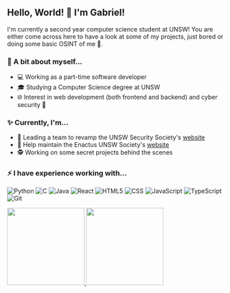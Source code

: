 ## Hello, World! 👋 I'm Gabriel!
I'm currently a second year computer science student at UNSW! You are either come across here to have a look at some of my projects, just bored or doing some basic OSINT of me 👀.

### 💬 A bit about myself...
- 💻 Working as a part-time software developer
- 🎓 Studying a Computer Science degree at UNSW
- 🌐 Interest in web development (both frontend and backend) and cyber security 🤔

### ✨ Currently, I'm...
- 🔐 Leading a team to revamp the UNSW Security Society's [website](https://unswsecurity.com/)
- 🔧 Help maintain the Enactus UNSW Society's [website](https://enactusunsw.org/)
- 🕵️ Working on some secret projects behind the scenes

### ⚡ I have experience working with...
![Python](https://img.shields.io/badge/-Python-333333?style=flat&logo=python)
![C](https://img.shields.io/badge/-C-333333?style=flat&logo=c)
![Java](https://img.shields.io/badge/-Java-333333?style=flat&logo=Java&logoColor=007396)
![React](https://img.shields.io/badge/-React-333333?style=flat&logo=react)
![HTML5](https://img.shields.io/badge/-HTML5-333333?style=flat&logo=HTML5)
![CSS](https://img.shields.io/badge/-CSS-333333?style=flat&logo=CSS3&logoColor=1572B6)
![JavaScript](https://img.shields.io/badge/-JavaScript-333333?style=flat&logo=javascript)
![TypeScript](https://img.shields.io/badge/-TypeScript-333333?style=flat&logo=typescript)
![Git](https://img.shields.io/badge/-Git-333333?style=flat&logo=git)

<a href="https://github.com/gtangelo">
  <img height="180em" src="https://github-readme-stats.vercel.app/api?username=gtangelo&show_icons=true&theme=dark" />
  <img height="180em" src="https://github-readme-stats.vercel.app/api/top-langs/?username=gtangelo&theme=dark&layout=compact" />
</a>

